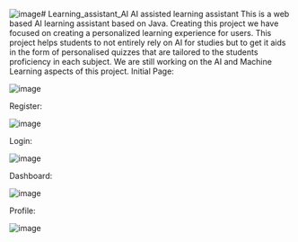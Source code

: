 ![image](https://github.com/user-attachments/assets/db2911f1-93cd-4843-ba1d-84166c58eace)# Learning_assistant_AI
AI assisted learning assistant
This is a web based AI learning assistant based on Java. Creating this project we have focused on creating a personalized learning experience for users.
This project helps students to not entirely rely on AI for studies but to get it aids in the form of personalised quizzes that are tailored to the students proficiency in each subject.
We are still working on the AI and Machine Learning aspects of this project.
Initial Page:

![image](https://github.com/user-attachments/assets/ac7818f3-e655-4310-a1ee-ccf62d835c24)

Register: 

![image](https://github.com/user-attachments/assets/6d52ec6a-48f8-4306-b3c6-5ab3b3881075)

Login:

![image](https://github.com/user-attachments/assets/72f2d3d5-b8c9-4d5c-89b6-d4f973d6972b)

Dashboard:

![image](https://github.com/user-attachments/assets/f5e71b76-1fe4-4be4-8258-860adb4a656f)

Profile:

![image](https://github.com/user-attachments/assets/90a92bf1-2d36-43cd-8cac-b74147467856)
